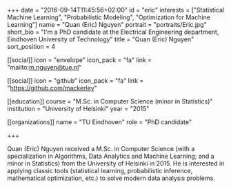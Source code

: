 +++
date = "2016-09-14T11:45:56+02:00"
id = "eric"
interests = ["Statistical Machine Learning", "Probabilistic Modeling", "Optimization for Machine Learning"]
name = "Quan (Eric) Nguyen"
portrait = "portraits/Eric.jpg"
short_bio = "I'm a PhD candidate at the Electrical Engineering department, Eindhoven University of Technology"
title = "Quan (Eric) Nguyen"
sort_position = 4

[[social]]
    icon = "envelope"
    icon_pack = "fa"
    link = "mailto:m.nguyen@tue.nl"

[[social]]
    icon = "github"
    icon_pack = "fa"
    link = "https://github.com/mackerley"

[[education]]
    course = "M.Sc. in Computer Science (minor in Statistics)"
    institution = "University of Helsinki"
    year = "2015"

[[organizations]]
    name = "TU Eindhoven"
    role = "PhD candidate"

+++

Quan (Eric) Nguyen received a M.Sc. in Computer Science (with a specialization in Algorithms, Data Analytics and Machine Learning; and a minor in Statistics) from the University of Helsinki in 2015. He is interested in applying classic tools (statistical learning, probabilistic inference, mathematical optimization, etc.) to solve modern data analysis problems.
